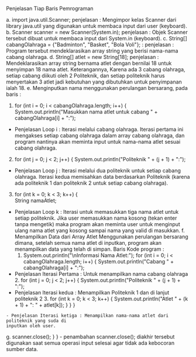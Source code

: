 Penjelasan Tiap Baris Pemrograman

a.   import java.util.Scanner; 
   penjelasan : Mengimpor kelas Scanner dari library java.util yang digunakan untuk membaca input dari user (keyboard).
b.   Scanner scanner = new Scanner(System.in); 
   penjelasan : Objek Scanner tersebut dibuat untuk membaca input dari System.in (keyboard).
c.   String[] cabangOlahraga = {"Badminton", "Basket", "Bola Voli"}; :
   penjelasan : Program tersebut mendeklarasikan array string yang berisi nama-nama cabang olahraga.
d.   String[] atlet = new String[18]; 
   penjelasan : Mendeklarasikan array string bernama atlet dengan bernilai 18 untuk menyimpan 18 nama atlet.
   Keterangannya, Karena ada 3 cabang olahraga, setiap cabang diikuti oleh 2 Politeknik, dan setiap politeknik harus 
   menyertakan 3 atlet jadi kebutuhan yang dibutuhkan untuk penyimpanan ialah 18.
e.   Menginputkan nama menggunakan perulangan bersarang, pada baris :
  1. for (int i = 0; i < cabangOlahraga.length; i++) {
            System.out.println("Masukkan nama atlet untuk cabang " + cabangOlahraga[i] + ":");
   - Penjelasan Loop i : Iterasi melalui cabang olahraga. Iterasi pertama ini mengakses setiap cabang olahraga dalam array 
     cabang 
     olahraga, dan program nantinya akan meminta input untuk nama-nama atlet sesuai cabang olahraga.
  2. for (int j = 0; j < 2; j++) { 
                System.out.println("Politeknik " + (j + 1) + ":");
   - Penjelasan Loop j : Iterasi melalui dua politeknik untuk setiap cabang olahraga. Iterasi kedua memisahkan data 
     berdasarkan Politeknik (karena ada politeknik 1 dan politeknik 2 untuk setiap cabang olahraga).
  3. for (int k = 0; k < 3; k++) {  
                    String namaAtlet;
   - Penjelasan Loop k : Iterasi untuk memasukkan tiga nama atlet untuk setiap politeknik. Jika user memasukkan nama kosong 
     (tekan enter tanpa mengetik) maka program akan meminta user untuk menginput ulang nama atlet yang kosong sampai nama 
     yang valid di masukkan.
  f.   Menampilkan Data dari Array Atlet Menggunakan perulangan bersarang dimana, setelah semua nama atlet di inputkan,
     program akan menampilkan data yang telah di simpan.
     Baris Kode program :
     1. System.out.println("\nInformasi Nama Atlet:");
         for (int i = 0; i < cabangOlahraga.length; i++) {
             System.out.println("Cabang " + cabangOlahraga[i] + ":");
   - Penjelasan Iterasi Pertama : Untuk menampilkan nama cabang olahraga
     2. for (int j = 0; j < 2; j++) {
                System.out.println("Politeknik " + (j + 1) + ":");
   - Penjelasan Iterasi kedua : Menampilkan Politeknik 1 dan di lanjut politeknik 2
     3. for (int k = 0; k < 3; k++) {
                    System.out.println("Atlet " + (k + 1) + ": " + atlet[k]);
                }
            }
        }

    - Penjelasan Iterasi ketiga : Menampilkan nama-nama atlet dari politeknik yang suda di
    inputkan oleh user.
  g.  scanner.close();
        }
    }
    - penambahan scanner.close(); diakhir tersebut digunakan saat semua operasi input selesai agar tidak ada kebocoran 
      sumber data. 
     
